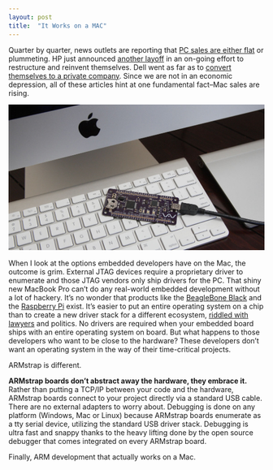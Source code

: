 ```yaml
---
layout: post
title:  "It Works on a MAC"
---
```

Quarter by quarter, news outlets are reporting that [PC sales are either flat][1] or plummeting.  HP just announced [another layoff][2] in an on-going effort to restructure and reinvent themselves.  Dell went as far as to [convert themselves to a private company][3].  Since we are not in an economic depression, all of these articles hint at one fundamental fact–Mac sales are rising.

![ARMstrap on a MAc](/images/posts/2013/12/armstrap-mac-featured.jpg)

When I look at the options embedded developers have on the Mac, the outcome is grim.  External JTAG devices require a proprietary driver to enumerate and those JTAG vendors only ship drivers for the PC.  That shiny new MacBook Pro can’t do any real-world embedded development without a lot of hackery.  It’s no wonder that products like the [BeagleBone Black][4] and the [Raspberry Pi][5] exist.  It’s easier to put an entire operating system on a chip than to create a new driver stack for a different ecosystem, [riddled with lawyers][6] and politics.  No drivers are required when your embedded board ships with an entire operating system on board.  But what happens to those developers who want to be close to the hardware?  These developers don’t want an operating system in the way of their time-critical projects.

ARMstrap is different.

**ARMstrap boards don’t abstract away the hardware, they embrace it.**  Rather than putting a TCP/IP between your code and the hardware, ARMstrap boards connect to your project directly via a standard USB cable.  There are no external adapters to worry about.  Debugging is done on any platform (Windows, Mac or Linux) because ARMstrap boards enumerate as a tty serial device, utilizing the standard USB driver stack.  Debugging is ultra fast and snappy thanks to the heavy lifting done by the open source debugger that comes integrated on every ARMstrap board.

Finally, ARM development that actually works on a Mac.

[1]: http://www.pcmag.com/article2/0,2817,2417655,00.asp
[2]: http://www.pcmag.com/article2/0,2817,2428865,00.asp
[3]: http://www.forbes.com/sites/connieguglielmo/2013/10/30/you-wont-have-michael-dell-to-kick-around-anymore/
[4]: http://beagleboard.org/products/beaglebone%20black
[5]: http://www.raspberrypi.org/
[6]: http://www.apple.com/legal/macapps/stdeula/